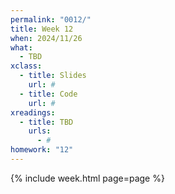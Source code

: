 ```yaml
---
permalink: "0012/"
title: Week 12
when: 2024/11/26
what:
  - TBD
xclass:
  - title: Slides
    url: #
  - title: Code
    url: #
xreadings:
  - title: TBD
    urls:
      - #
homework: "12"
---
```

{% include week.html page=page %}

